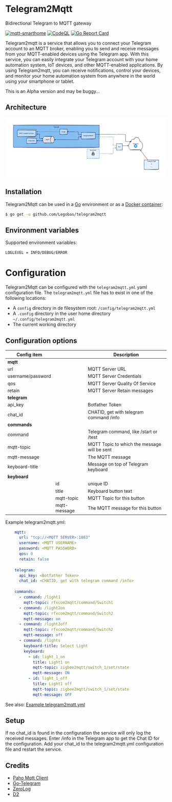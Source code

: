 ﻿# Telegram2Mqtt

Bidirectional Telegram to MQTT gateway

[![mqtt-smarthome](https://img.shields.io/badge/mqtt-smarthome-blue.svg?style=flat-square)](https://github.com/mqtt-smarthome/mqtt-smarthome)
[![CodeQL](https://github.com/Legobas/telegram2mqtt/actions/workflows/github-code-scanning/codeql/badge.svg)](https://github.com/Legobas/telegram2mqtt/actions/workflows/github-code-scanning/codeql)
[![Go Report Card](https://goreportcard.com/badge/github.com/Legobas/telegram2mqtt)](https://goreportcard.com/report/github.com/legobas/telegram2mqtt)

Telegram2mqtt is a service that allows you to connect your Telegram account to an MQTT broker, enabling you to send and receive messages from your MQTT-enabled devices using the Telegram app. With this service, you can easily integrate your Telegram account with your home automation system, IoT devices, and other MQTT-enabled applications. By using Telegram2mqtt, you can receive notifications, control your devices, and monitor your home automation system from anywhere in the world using your smartphone or tablet.

This is an Alpha version and may be buggy...

## Architecture

![Architecture](architecture.png)

## Installation

Telegram2Mqtt can be used in a [Go](https://go.dev) environment or as a [Docker container](#docker):

```bash
$ go get -u github.com/Legobas/telegram2mqtt
```

## Environment variables

Supported environment variables:

```
LOGLEVEL = INFO/DEBUG/ERROR
```

# Configuration

Telegram2Mqtt can be configured with the `telegram2mqtt.yml` yaml configuration file.
The `telegram2mqtt.yml` file has to exist in one of the following locations:

 * A `config` directory in de filesystem root: `/config/telegram2mqtt.yml`
 * A `.config` directory in the user home directory `~/.config/telegram2mqtt.yml`
 * The current working directory

## Configuration options

| Config item               |               | Description                                                              |
| ------------------------- | ------------- | ------------------------------------------------------------------------ |
| **mqtt**                  |               |                                                                          |
| url                       |               | MQTT Server URL                                                          |
| username/password         |               | MQTT Server Credentials                                                  |
| qos                       |               | MQTT Server Quality Of Service                                           |
| retain                    |               | MQTT Server Retain messages                                              |
| **telegram**              |               |                                                                          |
| api_key                   |               | Botfather Token                                                          |
| chat_id                   |               | CHATID, get with telegram command /info                                  |
| **commands**              |               |                                                                          |
| command                   |               | Telegram command, like /start or /test                                   |                                       
| mqtt-topic                |               | MQTT Topic to which the message will be sent                             |
| mqtt-message              |               | The MQTT message                                                         |
| keyboard-title            |               | Message on top of Telegram keyboard                                      |
| **keyboard**              |               |                                                                          |
|                           |  id           | unique ID                                                                |
|                           |  title        | Keyboard button text                                                     |
|                           |  mqtt-topic   | MQTT Topic for this button                                               |
|                           |  mqtt-message | The MQTT message for this button                                         |

Example telegram2mqtt.yml:

```yml
    mqtt:
      url: "tcp://<MQTT SERVER>:1883"
      username: <MQTT USERNAME>
      password: <MQTT PASSWORD>
      qos: 0
      retain: false

    telegram:
      api_key: <Botfather Token>
      chat_id: <CHATID, get with telegram command /info>
    
    commands:
      - command: /light1
        mqtt-topic: rfxcom2mqtt/command/Switch1
      - command: /light2on
        mqtt-topic: rfxcom2mqtt/command/Switch2
        mqtt-message: on
      - command: /light2off
        mqtt-topic: rfxcom2mqtt/command/Switch2
        mqtt-message: off
      - command: /lights
        keyboard-title: Select Light
        keyboard:
          - id: light_1_on
            title: Light1 on
            mqtt-topic: zigbee2mqtt/switch_1/set/state
            mqtt-message: ON
          - id: light_1_off
            title: Light1 off
            mqtt-topic: zigbee2mqtt/switch_1/set/state
            mqtt-message: OFF
```
See also: [Example telegram2mqtt.yml](./telegram2mqtt.yml)

## Setup

If no chat_id is found in the configuration the service will only log the received messages. 
Enter /info in the Telegram app to get the Chat ID for the configuration.
Add your chat_id to the telegram2mqtt.yml configuration file and restart the service.

## Credits

* [Paho Mqtt Client](https://github.com/eclipse/paho.mqtt.golang)
* [Go-Telegram](https://github.com/go-telegram/bot)
* [ZeroLog](https://github.com/rs/zerolog)
* [D2](https://d2lang.com)
